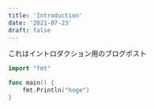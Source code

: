 ```yaml
---
title: 'Introduction'
date: '2021-07-23'
draft: false
---
```


これはイントロダクション用のブログポスト

```go
import "fmt"

func main() {
	fmt.Println("hoge")
}
```
